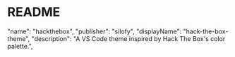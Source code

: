 # README
 "name": "hackthebox",
    "publisher": "silofy",
    "displayName": "hack-the-box-theme",
    "description": "A VS Code theme inspired by Hack The Box's color palette.",
